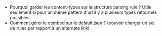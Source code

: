 * Pourquoi garder les content-types sur la structure parsing rule ? Utile seulement si pour un même pattern d'url il y a plusieurs types retournés possibles.
* Comment gérer le oembed sur le default.json ? (pouvoir charger un set de rules par rapport à un alternate link)
